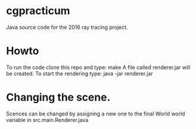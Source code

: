 # cgpracticum
Java source code for the 2016 ray tracing project.

# Howto
To run the code clone this repo and type:
make
A file called renderer.jar will be created.
To start the rendering type:
java -jar renderer.jar

# Changing the scene.
Scences can be changed by assigning a new one to the 
final World world variable in src.main.Renderer.java


